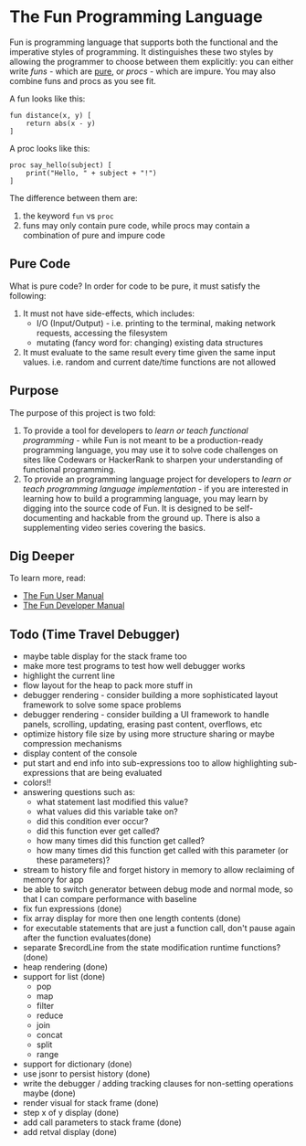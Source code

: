 # The Fun Programming Language

Fun is programming language that supports both the functional and the
imperative styles of programming. It distinguishes these two styles
by allowing the programmer to choose between them explicitly: you can
either write *funs* - which are [pure](https://en.wikipedia.org/wiki/Pure_function),
or *procs* - which are impure. You may also combine
funs and procs as you see fit.

A fun looks like this:

```
fun distance(x, y) [
    return abs(x - y)
]
```

A proc looks like this:

```
proc say_hello(subject) [
    print("Hello, " + subject + "!")
]
```

The difference between them are:

1. the keyword `fun` vs `proc`
2. funs may only contain pure code, while procs may contain
a combination of pure and impure code

## Pure Code

What is pure code? In order for code to be pure, it must
satisfy the following:

1. It must not have side-effects, which includes:
    * I/O (Input/Output) - i.e. printing to the terminal, making network requests, accessing the filesystem
    * mutating (fancy word for: changing) existing data structures
2. It must evaluate to the same result every time given the same input values. i.e. random and current date/time functions are not allowed

## Purpose

The purpose of this project is two fold:

1. To provide a tool for developers to *learn or teach functional programming* - while Fun is not meant to be a production-ready programming language, you may use it
to solve code challenges on sites like Codewars or HackerRank to sharpen your understanding of functional programming.
2. To provide an programming language project for developers to *learn or teach programming language implementation* - if you are interested in learning how
to build a programming language, you may learn by digging
into the source code of Fun. It is designed to be self-documenting and hackable from the ground up. There
is also a supplementing video series covering the basics.

## Dig Deeper

To learn more, read:

* [The Fun User Manual](USER_MANUAL.md)
* [The Fun Developer Manual](CONTRIBUTING.md)

## Todo (Time Travel Debugger)

* maybe table display for the stack frame too
* make more test programs to test how well debugger works
* highlight the current line
* flow layout for the heap to pack more stuff in
* debugger rendering - consider building a more sophisticated layout framework to solve some space problems
* debugger rendering - consider building a UI framework to handle panels, scrolling, updating, erasing past content, overflows, etc
* optimize history file size by using more structure sharing or maybe compression mechanisms
* display content of the console
* put start and end info into sub-expressions too to allow highlighting sub-expressions that are
being evaluated
* colors!!
* answering questions such as:
   * what statement last modified this value?
   * what values did this variable take on?
   * did this condition ever occur?
   * did this function ever get called?
   * how many times did this function get called?
   * how many times did this function get called with this parameter (or these parameters)?
* stream to history file and forget history in memory to allow reclaiming of memory for app
* be able to switch generator between debug mode and normal mode, so that I can compare
performance with baseline
* fix fun expressions (done)
* fix array display for more then one length contents (done)
* for executable statements that are just a function call, don't pause again after the function evaluates(done)
* separate $recordLine from the state modification runtime functions? (done)
* heap rendering (done)
* support for list (done)
    * pop
    * map
    * filter
    * reduce
    * join
    * concat
    * split
    * range
* support for dictionary (done)
* use jsonr to persist history (done)
* write the debugger / adding tracking clauses for non-setting operations maybe (done)
* render visual for stack frame (done)
* step x of y display (done)
* add call parameters to stack frame (done)
* add retval display (done)
